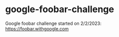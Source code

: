 # google-foobar-challenge
Google foobar challenge started on 2/2/2023: https://foobar.withgoogle.com